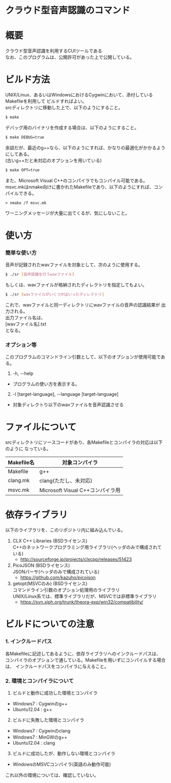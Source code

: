 クラウド型音声認識のコマンド
============================
# 概要
クラウド型音声認識を利用するCUIツールである  
なお、このプログラムは、公開許可があった上で公開している。




# ビルド方法
UNIX/Linux、あるいはWindowsにおけるCygwinにおいて、添付しているMakefileを利用して
ビルドすればよい。  
srcディレクトリに移動した上で、以下のようにすること。
```sh
$ make
```
デバッグ用のバイナリを作成する場合は、以下のようにすること。
```sh
$ make DEBUG=true
```
余談だが、最近のg++なら、以下のようにすれば、かなりの最適化がかかるようにしてある。  
(古いg++だと未対応のオプションを用いている)
```sh
$ make OPT=true
```

また、Microsoft Visual C++のコンパイラでもコンパイル可能である。  
msvc.mkはnmake向けに書かれたMakefileであり、以下のようにすれば、コンパイルできる。
```
> nmake /f msvc.mk
```

ワーニングメッセージが大量に出てくるが、気にしないこと。




# 使い方
### 簡単な使い方
音声が記録されたwavファイルを対象として、次のように使用する。
```sh
$ ./sr [音声認識を行うwavファイル]
```

もしくは、wavファイルが格納されたディレクトリを指定してもよい。
```sh
$ ./sr [wavファイルがいくつかはいったディレクトリ]
```

これで、wavファイルと同一ディレクトリにwavファイルの音声の認識結果が
出力される。  
出力ファイル名は、  
[wavファイル名].txt  
となる。


### オプション等
このプログラムのコマンドライン引数として、以下のオプションが使用可能である。  

1. -h, --help
  - プログラムの使い方を表示する。
2. -l [target-language], --language [target-language]
  - 対象ディレクトり以下のwavファイルを音声認識させる




# ファイルについて
srcディレクトリにソースコードがあり、各Makefileとコンパイラの対応は以下のように
なっている。

Makefile名 | 対象コンパイラ
-----------|---------------------------------
Makefile   | g++
clang.mk   | clang(ただし、未対応)
msvc.mk    | Microsoft Visual C++コンパイラ用




# 依存ライブラリ
以下のライブラリを、このリポジトリ内に組み込んでいる。

1. CLX C++ Libraries (BSDライセンス)  
  C++のネットワークプログラミング用ライブラリ(ヘッダのみで構成されている)  
    - http://sourceforge.jp/projects/clxcpp/releases/51423
2. PicoJSON (BSDライセンス)  
  JSONパーサ(ヘッダのみで構成されている)  
    - https://github.com/kazuho/picojson
3. getopt(MSVCのみ) (BSDライセンス)  
  コマンドライン引数のオプション処理用のライブラリ  
  UNIX/Linux系では、標準ライブラリだが、MSVCでは非標準ライブラリ  
    - https://svn.xiph.org/trunk/theora-exp/win32/compatibility/




# ビルドについての注意
### 1. インクルードパス
各Makefileに記述してあるように、依存ライブラリへのインクルードパスは、
コンパイラのオプションで通している。Makefileを用いずにコンパイルする場合は、
インクルードパスをコンパイラに与えること。


### 2. 環境とコンパイラについて

1. ビルドと動作に成功した環境とコンパイラ  
  - Windows7    : Cygwinのg++  
  - Ubuntu12.04 : g++  
2. ビルドに失敗した環境とコンパイラ  
  - Windows7    : Cygwinのclang  
  - Windows7    : MinGWのg++  
  - Ubuntu12.04 : clang  
3. ビルドに成功したが、動作しない環境とコンパイラ  
  - WindowsのMSVCコンパイラ(英語のみ動作可能)  

これ以外の環境については、確認していない。
